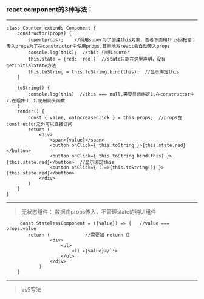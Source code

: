 ### react component的3种写法：
-------------------------
	class Counter extends Component {
	    constructor(props) {
	        super(props);    //调用super为了创建this对象，否者下面用this回报错； 传入props为了在constructor中使用props,其他地方react会自动传入props
	        console.log(this);  //this 只想Counter
	        this.state = {red: 'red'}  //state只能在这里声明，没有getInitialState方法
	        this.toString = this.toString.bind(this);  //显示绑定this  
	    }
	
	    toString() {
	        console.log(this)  //this === null,需要显示绑定1.在constructor中 2.在组件上 3.使用箭头函数
	    }
	    render() {
	        const { value, onIncreaseClick } = this.props;  //props在constructor之外可以直接访问
	        return (
	            <div>
	                <span>{value}</span>
	                <button onClick={ this.toString }>{this.state.red}</button>
					<button onClick={ this.toString.bind(this) }>{this.state.red}</button>  //显示绑定this
					<button onClick={ ()=>{this.toString()} }>{this.state.red}</button>
	            </div>
	        )
	    }
	}

----------- 
> 无状态组件： 数据由props传入，不管理state的纯UI组件
 
		 const StatelessComponent = ({value}) => {   //value === props.value
		    return (             //需要加 return（） 
		            <div>
		                <ul>
		                    <li >{value}</li>
		                </ul>
		            </div>
		        )
		}

-------
> es5写法